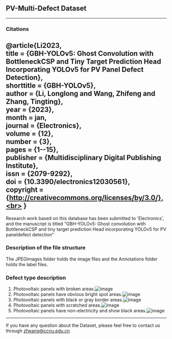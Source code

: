 ## PV-Multi-Defect Dataset
---

### Citations
@article{Li2023,<br>
  title = {GBH-YOLOv5: Ghost Convolution with BottleneckCSP and Tiny Target Prediction Head Incorporating YOLOv5 for PV Panel Defect Detection},<br>
      shorttitle = {GBH-YOLOv5},<br>
      author = {Li, Longlong and Wang, Zhifeng and Zhang, Tingting},<br>
      year = {2023},<br>
      month = jan,<br>
      journal = {Electronics},<br>
      volume = {12},<br>
      number = {3},<br>
      pages = {1--15},<br>
      publisher = {Multidisciplinary Digital Publishing Institute},<br>
      issn = {2079-9292},<br>
      doi = {10.3390/electronics12030561},<br>
      copyright = {http://creativecommons.org/licenses/by/3.0/},<br>
      }<br>
---

Research work based on this database has been submitted to 'Electronics', and the manuscript is titled "GBH-YOLOv5: Ghost convolution with BottleneckCSP and tiny target prediction Head incorporating YOLOv5 for PV paneldefect detection"

### Description of the file structure
The JPEGImages folder holds the image files and the Annotations folder holds the label files.
### Defect type description
1. Photovoltaic panels with broken areas.![image](https://github.com/houhou34/PV-Multi-Defect/blob/main/tf1.jpg)
2. Photovoltaic panels have obvious bright spot areas.![image](https://github.com/houhou34/PV-Multi-Defect/blob/main/tf2.jpg)
3. Photovoltaic panels with black or gray border areas.![image](https://github.com/houhou34/PV-Multi-Defect/blob/main/tf3.jpg)
4. Photovoltaic panels with scratched areas.![image](https://github.com/houhou34/PV-Multi-Defect/blob/main/tf4.jpg)
5. Photovoltaic panels have non-electricity and show black areas.![image](https://github.com/houhou34/PV-Multi-Defect/blob/main/tf5.jpg)
---
If you have any question about the Dataset, please feel free to contact us through zfwang@ccnu.edu.cn.
